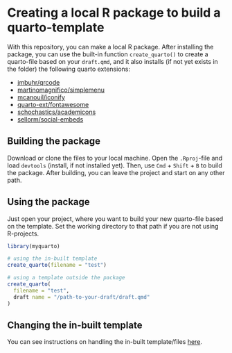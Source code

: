 # Creating a local R package to build a quarto-template
With this repository, you can make a local R package. After installing the package, you can use the built-in function `create_quarto()` to create a quarto-file based on your `draft.qmd`, and it also installs (if not yet exists in the folder) the following quarto extensions:

- [jmbuhr/qrcode](https://github.com/jmbuhr/quarto-qrcode)
- [martinomagnifico/simplemenu](https://github.com/Martinomagnifico/reveal.js-simplemenu)
- [mcanouil/iconify](https://github.com/mcanouil/quarto-iconify)
- [quarto-ext/fontawesome](https://github.com/quarto-ext/fontawesome)
- [schochastics/academicons](https://github.com/schochastics/academicons)
- [sellorm/social-embeds](https://github.com/sellorm/quarto-social-embeds)

## Building the package
Download or clone the files to your local machine. Open the `.Rproj`-file and load `devtools` (install, if not installed yet). Then, use `Cmd` + `Shift` + `B` to build the package. After building, you can leave the project and start on any other path. 

## Using the package
Just open your project, where you want to build your new quarto-file based on the template. Set the working directory to that path if you are not using R-projects. 

```r
library(myquarto)

# using the in-built template
create_quarto(filename = "test")

# using a template outside the package
create_quarto(
  filename = "test",
  draft name = "/path-to-your-draft/draft.qmd"
)
```

## Changing the in-built template
You can see instructions on handling the in-built template/files [here](https://blog.bpkleer.de/).
